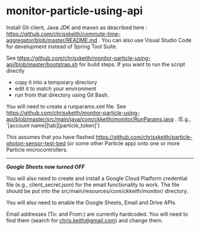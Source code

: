 # monitor-particle-using-api

Install Git client, Java JDK and maven as described here : https://github.com/chrisxkeith/commute-time-aggregator/blob/master/README.md . You can also use Visual Studio Code for development instead of Spring Tool Suite. 

See https://github.com/chrisxkeith/monitor-particle-using-api/blob/master/bootstrap.sh for build steps. If you want to run the script directly
* copy it into a temporary directory
* edit it to match your environment
* run from that directory using Git Bash.

You will need to create a runparams.xml file. See https://github.com/chrisxkeith/monitor-particle-using-api/blob/master/src/main/java/com/ckkeith/monitor/RunParams.java . (E.g., '[account name][tab][particle_token]')

This assumes that you have flashed https://github.com/chrisxkeith/particle-photon-sensor-test-bed (or some other Particle app) onto one or more Particle microcontrollers.

___
_**Google Sheets now turned OFF**_

You will also need to create and install a Google Cloud Platform credential file (e.g., client_secret.json) for the email functionality to work. The file should be put into the src/main/resources/com/ckkeith/monitor/ directory.

You will also need to enable the Google Sheets, Email and Drive APIs.

Email addresses (To: and From:) are currently hardcoded. You will need to find them (search for chris.keith@gmail.com) and change them.

